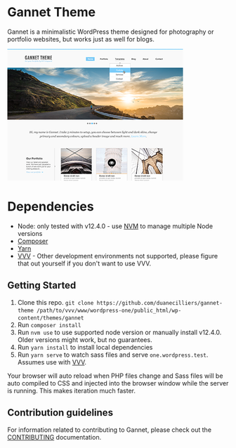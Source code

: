 # Gannet Theme

Gannet is a minimalistic WordPress theme designed for photography or portfolio websites, but works just as well for blogs.

![Gannet Screenshot](./screenshot-small.png "Gannet Theme Preview")

# Dependencies
- Node: only tested with v12.4.0 - use [NVM](https://github.com/nvm-sh/nvm) to manage multiple Node versions
- [Composer](https://getcomposer.org/)
- [Yarn](https://yarnpkg.com/lang/en/)
- [VVV](https://varyingvagrantvagrants.org/) - Other development environments not supported, please figure that out yourself if you don't want to use VVV.

## Getting Started

1. Clone this repo. `git clone https://github.com/duanecilliers/gannet-theme /path/to/vvv/www/wordpress-one/public_html/wp-content/themes/gannet`
1. Run `composer install`
1. Run `nvm use` to use supported node version or manually install v12.4.0. Older versions might work, but no guarantees.
1. Run `yarn install` to install local dependencies
1. Run `yarn serve` to watch sass files and serve `one.wordpress.test`. Assumes use with [VVV](https://varyingvagrantvagrants.org/).

Your browser will auto reload when PHP files change and Sass files will be auto compiled to CSS and injected into the browser window while the server is running. This makes iteration much faster.

## Contribution guidelines

For information related to contributing to Gannet, please check out the [CONTRIBUTING](./CONTRIBUTING.md) documentation.